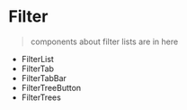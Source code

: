   # Filter
  
> components about filter lists are in here


- FilterList
- FilterTab
- FilterTabBar
- FilterTreeButton
- FilterTrees
